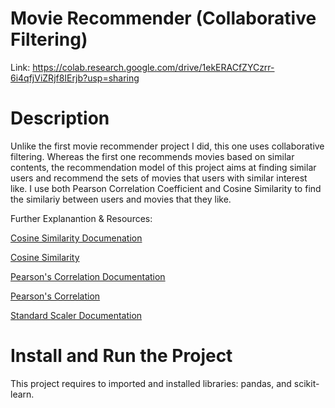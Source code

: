 # Movie Recommender (Collaborative Filtering)
Link: https://colab.research.google.com/drive/1ekERACfZYCzrr-6i4qfjViZRjf8IErjb?usp=sharing

# Description
Unlike the first movie recommender project I did, this one uses collaborative filtering. Whereas the first one recommends movies based on similar contents, the recommendation model of this project aims at finding similar users and recommend the sets of movies that users with similar interest like. I use both Pearson Correlation Coefficient and Cosine Similarity to find the similariy between users and movies that they like.


Further Explanantion & Resources:

[Cosine Similarity Documenation](https://scikit-learn.org/stable/modules/generated/sklearn.metrics.pairwise.cosine_similarity.html)

[Cosine Similarity](https://www.youtube.com/watch?v=ieMjGVYw9ag)

[Pearson's Correlation Documentation](https://pandas.pydata.org/docs/reference/api/pandas.DataFrame.corr.html)

[Pearson's Correlation](https://www.youtube.com/watch?v=6fUYt1alA1U)

[Standard Scaler Documentation](https://scikit-learn.org/stable/modules/generated/sklearn.preprocessing.StandardScaler.html)
# Install and Run the Project
This project requires to imported and installed libraries: pandas, and scikit-learn.

